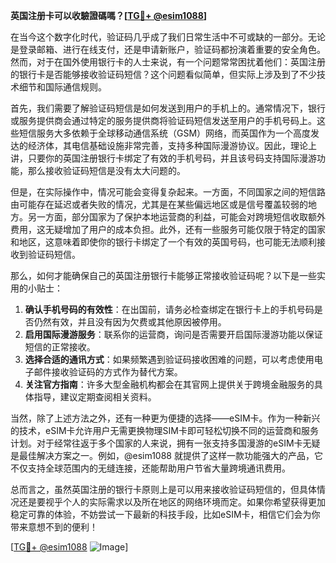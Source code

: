 **英国注册卡可以收驗證碼嗎？[[TG💪+ @esim1088](https://t.me/s/esim1088)]**

在当今这个数字化时代，验证码几乎成了我们日常生活中不可或缺的一部分。无论是登录邮箱、进行在线支付，还是申请新账户，验证码都扮演着重要的安全角色。然而，对于在国外使用银行卡的人士来说，有一个问题常常困扰着他们：英国注册的银行卡是否能够接收验证码短信？这个问题看似简单，但实际上涉及到了不少技术细节和国际通信规则。

首先，我们需要了解验证码短信是如何发送到用户的手机上的。通常情况下，银行或服务提供商会通过特定的服务提供商将验证码短信发送至用户的手机号码上。这些短信服务大多依赖于全球移动通信系统（GSM）网络，而英国作为一个高度发达的经济体，其电信基础设施非常完善，支持多种国际漫游协议。因此，理论上讲，只要你的英国注册银行卡绑定了有效的手机号码，并且该号码支持国际漫游功能，那么接收验证码短信是没有太大问题的。

但是，在实际操作中，情况可能会变得复杂起来。一方面，不同国家之间的短信路由可能存在延迟或者失败的情况，尤其是在某些偏远地区或是信号覆盖较弱的地方。另一方面，部分国家为了保护本地运营商的利益，可能会对跨境短信收取额外费用，这无疑增加了用户的成本负担。此外，还有一些服务可能仅限于特定的国家和地区，这意味着即使你的银行卡绑定了一个有效的英国号码，也可能无法顺利接收到验证码短信。

那么，如何才能确保自己的英国注册银行卡能够正常接收验证码呢？以下是一些实用的小贴士：

1. **确认手机号码的有效性**：在出国前，请务必检查绑定在银行卡上的手机号码是否仍然有效，并且没有因为欠费或其他原因被停用。
2. **启用国际漫游服务**：联系你的运营商，询问是否需要开启国际漫游功能以保证短信的正常接收。
3. **选择合适的通讯方式**：如果频繁遇到验证码接收困难的问题，可以考虑使用电子邮件接收验证码的方式作为替代方案。
4. **关注官方指南**：许多大型金融机构都会在其官网上提供关于跨境金融服务的具体指导，建议定期查阅相关资料。

当然，除了上述方法之外，还有一种更为便捷的选择——eSIM卡。作为一种新兴的技术，eSIM卡允许用户无需更换物理SIM卡即可轻松切换不同的运营商和服务计划。对于经常往返于多个国家的人来说，拥有一张支持多国漫游的eSIM卡无疑是最佳解决方案之一。例如，@esim1088 就提供了这样一款功能强大的产品，它不仅支持全球范围内的无缝连接，还能帮助用户节省大量跨境通讯费用。

总而言之，虽然英国注册的银行卡原则上是可以用来接收验证码短信的，但具体情况还是要视乎个人的实际需求以及所在地区的网络环境而定。如果你希望获得更加稳定可靠的体验，不妨尝试一下最新的科技手段，比如eSIM卡，相信它们会为你带来意想不到的便利！

[[TG💪+ @esim1088](https://t.me/s/esim1088) ![Image](https://i.postimg.cc/4NQfJmqS/Snipaste-2025-05-13-00-14-12.png)]